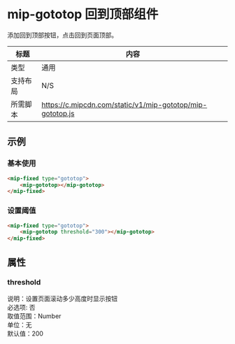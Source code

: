 # mip-gototop 回到顶部组件

添加回到顶部按钮，点击回到页面顶部。

| 标题     | 内容                                                      |
| -------- | --------------------------------------------------------- |
| 类型     | 通用                                                      |
| 支持布局 | N/S                                                       |
| 所需脚本 | https://c.mipcdn.com/static/v1/mip-gototop/mip-gototop.js |

## 示例

### 基本使用

```html
<mip-fixed type="gototop">
    <mip-gototop></mip-gototop>
</mip-fixed>
```

### 设置阈值

```html
<mip-fixed type="gototop">
    <mip-gototop threshold="300"></mip-gototop>
</mip-fixed>
```

## 属性

### threshold

说明：设置页面滚动多少高度时显示按钮  
必选项: 否  
取值范围：Number  
单位：无  
默认值：200
